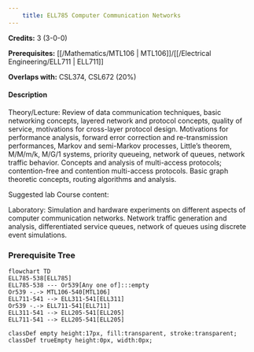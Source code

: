 ```yaml
---
    title: ELL785 Computer Communication Networks
---
```

**Credits:** 3 (3-0-0)



**Prerequisites:** [[/Mathematics/MTL106 | MTL106]]/[[/Electrical Engineering/ELL711 | ELL711]]

**Overlaps with:** CSL374, CSL672 (20%)

#### Description 
Theory/Lecture: Review of data communication techniques, basic networking concepts, layered network and protocol concepts, quality of service, motivations for cross-layer protocol design. Motivations for performance analysis, forward error correction and re-transmission performances, Markov and semi-Markov processes, Little’s theorem, M/M/m/k, M/G/1 systems, priority queueing, network of queues, network traffic behavior. Concepts and analysis of multi-access protocols; contention-free and contention multi-access protocols. Basic graph theoretic concepts, routing algorithms and analysis.

Suggested lab Course content:

Laboratory: Simulation and hardware experiments on different aspects of computer communication networks. Network traffic generation and analysis, differentiated service queues, network of queues using discrete event simulations.

### Prerequisite Tree

```mermaid
flowchart TD
ELL785-538[ELL785]
ELL785-538 --- Or539[Any one of]:::empty
Or539 -.-> MTL106-540[MTL106]
ELL711-541 --> ELL311-541[ELL311]
Or539 -.-> ELL711-541[ELL711]
ELL311-541 --> ELL205-541[ELL205]
ELL711-541 --> ELL205-541[ELL205]

classDef empty height:17px, fill:transparent, stroke:transparent;
classDef trueEmpty height:0px, width:0px;
```